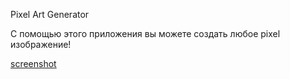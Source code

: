 Pixel Art Generator

С помощью этого приложения вы можете создать любое pixel изображение!

[screenshot](https://github.com/aks251/-Pixel-Art-Generator/assets/90463498/3a3b1eeb-4167-49b1-a319-41d566d8be34)
